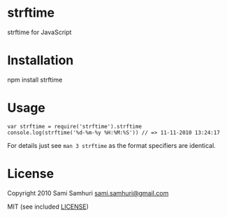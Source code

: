 strftime
========

strftime for JavaScript


Installation
============

npm install strftime


Usage
=====

    var strftime = require('strftime').strftime
    console.log(strftime('%d-%m-%y %H:%M:%S')) // => 11-11-2010 13:24:17

For details just see `man 3 strftime` as the format specifiers are identical.

License
=======

Copyright 2010 Sami Samhuri sami.samhuri@gmail.com

MIT (see included [LICENSE](/samsonjs/strftime/blob/master/LICENSE))
